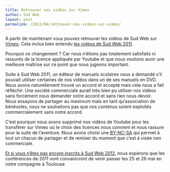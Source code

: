 ```yaml
---
title: Retrouver nos vidéos sur Vimeo
author: Sud Web
layout: post
permalink: /2012/04/retrouver-nos-videos-sur-vimeo/
---
```

À partir de maintenant vous pouvez retrouver les vidéos de Sud Web sur [Vimeo](https://vimeo.com/sudweb). Cela inclus bien entendu [les vidéos de Sud Web 2011](https://vimeo.com/album/1908328).

Pourquoi ce changement ? Car nous n&rsquo;étions pas totalement satisfaits ni rassurés de la licence appliquée par Youtube et que nous voulions avoir une meilleure maîtrise sur ce point que nous jugeons important.

Suite à Sud Web 2011, un éditeur de manuels scolaires nous a demandé s&rsquo;il pouvait utiliser certaines de nos vidéos dans un de ses manuels en DVD. Nous avons naturellement trouvé un accord et accepté mais cela nous a fait réfléchir. Une société commerciale aurait très bien pu utiliser nos vidéos sans forcément nous demander notre accord et sans rien nous devoir.  
Nous essayons de partager au maximum mais en tant qu’association de bénévoles, nous ne souhaitons pas que nos contenus soient exploités commercialement sans notre accord.

C&rsquo;est pourquoi nous avons supprimé nos vidéos de Youtube pour les transférer sur Vimeo où le choix des licences nous convient et nous rassure pour la suite de l&rsquo;aventure. Nous avons choisi une [BY-NC-SA][3] qui permet à tout un chacun de partager et de remixer du moment que c&rsquo;est à visée non commerciale.

[Et si vous n&rsquo;êtes pas encore inscrits à Sud Web 2012][4], nous espérons que les conférences de 2011 vont convaincront de venir passer les 25 et 26 mai en notre compagnie à Toulouse

 [1]: https://vimeo.com/sudweb "Sud Web sur Vimeo"
 [2]: https://vimeo.com/album/1908328 "Vidéos de Sud Web 2011"
 [3]: http://creativecommons.org/licenses/by-nc-sa/3.0/deed.fr "Licence Creative Common BY-NC-SA"
 [4]: http://sudweb.fr/2012/inscription/ "Inscription"
